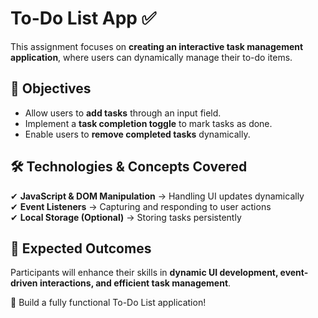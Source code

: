# To-Do List App ✅

This assignment focuses on **creating an interactive task management application**, where users can dynamically manage their to-do items.

## 📌 Objectives

- Allow users to **add tasks** through an input field.
- Implement a **task completion toggle** to mark tasks as done.
- Enable users to **remove completed tasks** dynamically.

## 🛠 Technologies & Concepts Covered

✔ **JavaScript & DOM Manipulation** → Handling UI updates dynamically  
✔ **Event Listeners** → Capturing and responding to user actions  
✔ **Local Storage (Optional)** → Storing tasks persistently

## 🎯 Expected Outcomes

Participants will enhance their skills in **dynamic UI development, event-driven interactions, and efficient task management**.

🚀 Build a fully functional To-Do List application!
